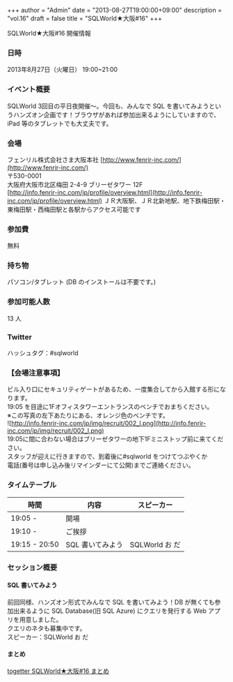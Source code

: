 +++
author = "Admin"
date = "2013-08-27T19:00:00+09:00"
description = "vol.16"
draft = false
title = "SQLWorld★大阪#16"
+++


SQLWorld★大阪#16 開催情報

### 日時

2013年8月27日（火曜日） 19:00~21:00

### イベント概要

SQLWorld 3回目の平日夜開催～。今回も、みんなで SQL を書いてみようというハンズオン企画です！ブラウザがあれば参加出来るようにしていますので、iPad 等のタブレットでも大丈夫です。  

### 会場

フェンリル株式会社さま大阪本社 [http://www.fenrir-inc.com/](http://www.fenrir-inc.com/)  
〒530-0001  
大阪府大阪市北区梅田 2-4-9 ブリーゼタワー 12F  
[http://info.fenrir-inc.com/jp/profile/overview.html](http://info.fenrir-inc.com/jp/profile/overview.html)
ＪＲ大阪駅、ＪＲ北新地駅、地下鉄梅田駅・東梅田駅・西梅田駅と各駅からアクセス可能です

### 参加費

無料

### 持ち物

パソコン/タブレット (DB のインストールは不要です。)

### 参加可能人数

13 人

### Twitter

ハッシュタグ：#sqlworld  

### 【会場注意事項】

ビル入り口にセキュリティゲートがあるため、一度集合してから入館する形になります。  
19:05 を目途に1Fオフィスタワーエントランスのベンチでおまちください。  
※この写真の左下あたりにある、オレンジ色のベンチです。  
![http://info.fenrir-inc.com/jp/img/recruit/002_l.png](http://info.fenrir-inc.com/jp/img/recruit/002_l.png)  
19:05に間に合わない場合はブリーゼタワーの地下1Fミニストップ前に来てください。  
スタッフが迎えに行きますので、到着後に#sqlworld をつけてつぶやくか  
電話(番号は申し込み後リマインダーにて公開)までご連絡ください。  

### タイムテーブル

|時間|内容|スピーカー|
|---|----|----------|
|19:05 -|開場||
|19:10 -|ご挨拶||
|19:15 - 20:50|SQL 書いてみよう|SQLWorld お だ|

### セッション概要

#### SQL 書いてみよう

前回同様、ハンズオン形式でみんなで SQL を書いてみよう！DB が無くても参加出来るように SQL Database(旧 SQL Azure) にクエリを発行する Web アプリを用意しました。  
クエリのネタも募集中です。  
スピーカー：SQLWorld お だ

#### まとめ

[togetter SQLWorld★大阪#16 まとめ](http://togetter.com/li/556016)